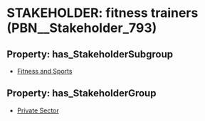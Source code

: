 # STAKEHOLDER: __fitness trainers__ (PBN__Stakeholder_793)

## Property: has_StakeholderSubgroup

* [Fitness and Sports](PBN__StakeholderSubgroup_56)

## Property: has_StakeholderGroup

* [Private Sector](PBN__StakeholderGroup_5)

